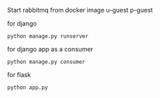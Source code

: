 Start rabbitmq from docker image
u-guest
p-guest

for django

```
python manage.py runserver
```

for django app as a consumer

```
python manage.py consumer
```

for flask

```
python app.py
```
